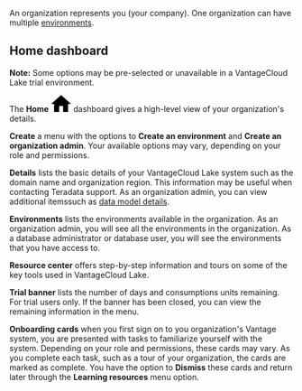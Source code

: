 An organization represents you (your company). One organization can have multiple [environments](sbt1640280496980.md).

## Home dashboard


**Note:** Some options may be pre-selected or unavailable in a VantageCloud Lake trial environment.

The **Home** ![House icon.](Images/cxp1588894410855.svg) dashboard gives a high-level view of your organization's details.

**Create** a menu with the options to **Create an environment** and **Create an organization admin**. Your available options may vary, depending on your role and permissions.

**Details** lists the basic details of your VantageCloud Lake system such as the domain name and organization region. This information may be useful when contacting Teradata support. As an organization admin, you can view additional itemssuch as [data model details](tuy1725408308401.md).

**Environments** lists the environments available in the organization. As an organization admin, you will see all the environments in the organization. As a database administrator or database user, you will see the environments that you have access to.

**Resource center** offers step-by-step information and tours on some of the key tools used in VantageCloud Lake.

**Trial banner** lists the number of days and consumptions units remaining. For trial users only. If the banner has been closed, you can view the remaining information in the menu.

**Onboarding cards** when you first sign on to you organization's Vantage system, you are presented with tasks to familiarize yourself with the system. Depending on your role and permissions, these cards may vary. As you complete each task, such as a tour of your organization, the cards are marked as complete. You have the option to **Dismiss** these cards and return later through the **Learning resources** menu option.

